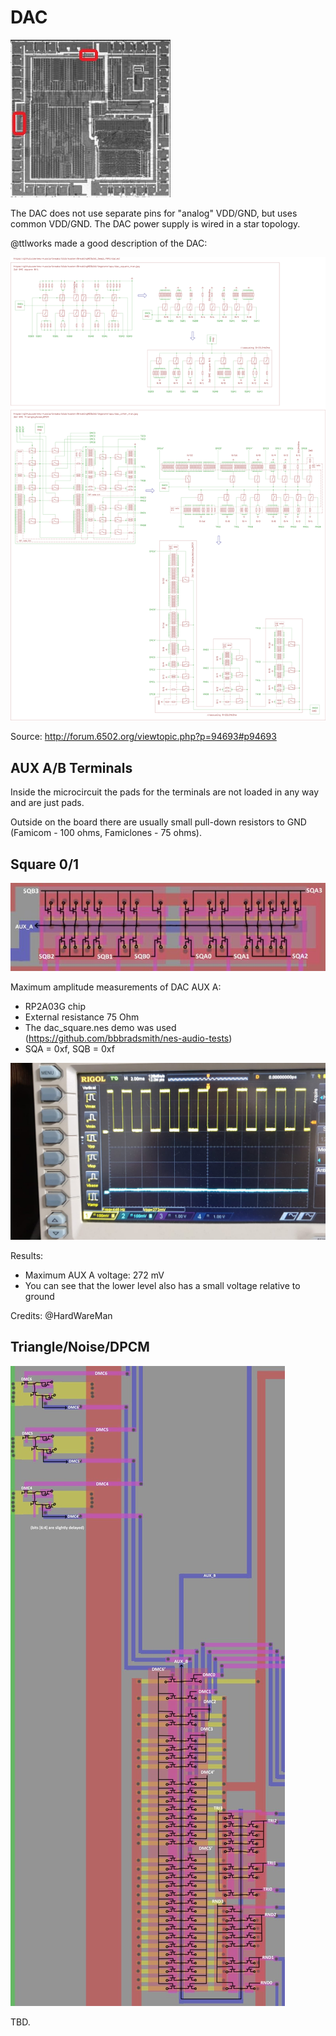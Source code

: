 # DAC

![apu_locator_dac](/BreakingNESWiki/imgstore/apu/apu_locator_dac.jpg)

The DAC does not use separate pins for "analog" VDD/GND, but uses common VDD/GND. The DAC power supply is wired in a star topology.

@ttlworks made a good description of the DAC:

![APU_2_dacs](/BreakingNESWiki/imgstore/apu/ttlworks/APU_2_dacs.png)

Source: http://forum.6502.org/viewtopic.php?p=94693#p94693

## AUX A/B Terminals

Inside the microcircuit the pads for the terminals are not loaded in any way and are just pads.

Outside on the board there are usually small pull-down resistors to GND (Famicom - 100 ohms, Famiclones - 75 ohms).

## Square 0/1

![dac_square_tran](/BreakingNESWiki/imgstore/apu/dac_square_tran.jpg)

Maximum amplitude measurements of DAC AUX A:
- RP2A03G chip
- External resistance 75 Ohm
- The dac_square.nes demo was used (https://github.com/bbbradsmith/nes-audio-tests)
- SQA = 0xf, SQB = 0xf

![dac_auxa_max](/BreakingNESWiki/imgstore/apu/waves/dac_auxa_max.jpg)

Results:
- Maximum AUX A voltage: 272 mV
- You can see that the lower level also has a small voltage relative to ground

Credits: @HardWareMan

## Triangle/Noise/DPCM

![dac_other_tran](/BreakingNESWiki/imgstore/apu/dac_other_tran.jpg)

TBD.
